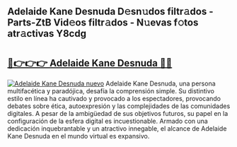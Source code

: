## Adelaide Kane Desnuda D𝚎sn𝚞dos filtr𝚊dos - Parts-ZtB Vid𝚎os filtr𝚊dos - N𝚞evas f𝚘tos atr𝚊ctivas Y8cdg

# <h2><a href="http://mbd2qsg.tromn.icu/?c=Adelaide+Kane+Desnuda">🔗👉👉👉 Adelaide Kane Desnuda 🔗🔗</a></h2>

[![Adelaide Kane Desnuda nuevo](https://i.imgur.com/pEAQMta.gif)](http://mbd2qsg.tromn.icu/?c=Adelaide+Kane+Desnuda)
Adelaide Kane Desnuda, una persona multifacética y paradójica, desafía la comprensión simple. Su distintivo estilo en línea ha cautivado y provocado a los espectadores, provocando debates sobre ética, autoexpresión y las complejidades de las comunidades digitales. A pesar de la ambigüedad de sus objetivos futuros, su papel en la configuración de la esfera digital es incuestionable. Armado con una dedicación inquebrantable y un atractivo innegable, el alcance de Adelaide Kane Desnuda en el mundo virtual es expansivo.
